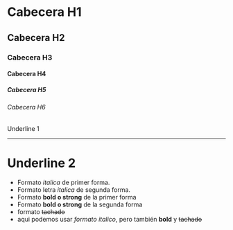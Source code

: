 # Cabecera H1
## Cabecera H2
### Cabecera H3
#### Cabecera H4
##### Cabecera H5
###### Cabecera H6

Underline 1
************

Underline 2
=================

- Formato *italica* de primer forma.
- Formato letra _italica_ de segunda forma.
- Formato **bold o strong** de la primer forma
- Formato __bold o strong__ de la segunda forma
- formato ~~tachado~~
- aqui podemos usar *formato italico*, pero también **bold** y ~~tachado~~